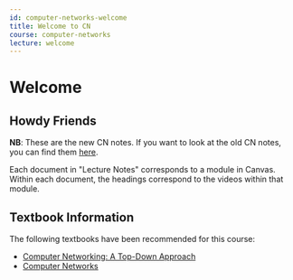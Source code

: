 ```yaml
---
id: computer-networks-welcome
title: Welcome to CN
course: computer-networks
lecture: welcome
---
```


# Welcome

## Howdy Friends

**NB**: These are the new CN notes. If you want to look at the old CN notes, you can find them [here](../computer-networks-old/welcome).

Each document in "Lecture Notes" corresponds to a module in Canvas. Within each document, the headings correspond to the videos within that module.

## Textbook Information

The following textbooks have been recommended for this course:

- [Computer Networking: A Top-Down Approach](https://amzn.to/3bTL2o3)
- [Computer Networks](https://amzn.to/3gjF0km)

<!-- ## Download These Notes

Some students have asked for PDF versions of the notes for a simpler, more portable
studying experience. The following PDFs are available for download.

- [Computer Networks - Complete (OLD)](https://payhip.com/b/9UGM 'The complete set of CN lecture notes, covering content from all sixteen lectures.') -->
